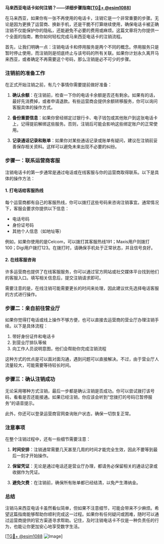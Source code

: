 **马来西亚电话卡如何注销？——详细步骤指南[[TG💪+ @esim1088](https://t.me/s/esim1088)]**

在马来西亚，如果你有一张不再使用的电话卡，注销它是一个非常重要的步骤。无论是因为更换了运营商、换新手机，还是干脆不打算继续使用，确保电话卡被正确注销不仅能保护你的隐私，还能避免不必要的费用或麻烦。这篇文章将为你提供一个全面的指南，教你如何轻松完成马来西亚电话卡的注销流程。

首先，让我们明确一点：注销电话卡和停用服务是两个不同的概念。停用服务只是暂时停止使用，而注销则是彻底终止与该号码的所有关联。如果你计划永久离开马来西亚，或者确定不再需要这个号码，那么注销是必不可少的步骤。

### 注销前的准备工作

在正式开始注销之前，有几个事情你需要提前做好准备：

1. **确认余额**：在注销前，检查一下你的电话卡余额是否还有剩余。如果有的话，最好先消费掉，或者申请退款。有些运营商会提供余额转移服务，你可以询问客服具体的操作方式。

2. **备份重要信息**：如果你曾经绑定过银行卡、电子钱包或其他账户到这张电话卡上，记得提前解绑这些服务。否则，注销后可能会影响这些绑定账户的正常使用。

3. **记录通话记录和账单**：如果你对某些通话记录或账单有疑问，建议在注销前妥善保存相关资料。这样可以避免未来出现不必要的纠纷。

### 步骤一：联系运营商客服

注销电话卡的第一步通常是通过电话或在线客服与你的运营商取得联系。以下是具体的操作方法：

#### 1. 打电话给客服热线
每个运营商都有自己的客服热线，你可以拨打这些号码来咨询注销事宜。通常情况下，客服会要求你提供以下信息：
- 电话号码
- 身份证号码
- 其他个人信息（如地址等）

例如，如果你使用的是Celcom，可以拨打其客服热线191；Maxis用户则拨打100；Digi用户拨打123。在拨打时，请确保手机处于正常状态，并且信号良好。

#### 2. 在线客服咨询
许多运营商也提供了在线客服服务，你可以通过官方网站或社交媒体平台找到他们的客服入口。填写相关信息后，提交注销请求即可。

需要注意的是，在线注销可能需要更长的时间来处理，因此建议优先选择电话客服的方式进行操作。

### 步骤二：亲自前往营业厅

如果你觉得打电话或线上操作不够方便，也可以直接去运营商的营业厅办理注销手续。以下是具体流程：

1. 带好身份证件和电话卡
2. 到营业厅排队等候
3. 向工作人员说明意图，他们会帮助你完成注销流程

这种方式的优点是可以面对面沟通，遇到问题可以直接解决。不过，由于营业厅人流量较大，可能需要等待较长时间。

### 步骤三：确认注销成功

无论采用哪种方式注销，最后一步都是确认注销是否成功。你可以尝试拨打该号码，看看是否还能接通。如果已经注销，你应该会听到“您拨打的号码已暂停服务”的语音提示。

此外，你还可以登录运营商官网查询账户状态，确保一切恢复正常。

### 注意事项

在整个注销过程中，还有一些细节需要注意：

1. **时间安排**：注销通常需要几天甚至几周的时间才能完全生效，因此不要等到最后一刻才开始操作。
   
2. **保留凭证**：无论是通过电话还是营业厅办理，都请务必保留相关的通话记录或收据作为凭证。

3. **避免欠费**：在注销前，确保所有账单都已经结清，以免产生滞纳金。

### 总结

注销马来西亚电话卡虽然看似简单，但如果不注意细节，可能会带来不少麻烦。希望这篇指南能够帮助你顺利完成这一过程。如果你有任何疑问或困难，随时可以通过运营商提供的官方渠道寻求帮助。记住，及时注销电话卡不仅是一种负责任的行为，也能让你更加安心地享受数字生活。

[[TG💪+ @esim1088](https://t.me/s/esim1088) ![Image](https://i.postimg.cc/4NQfJmqS/Snipaste-2025-05-13-00-14-12.png)]